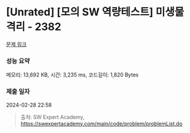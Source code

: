 # [Unrated] [모의 SW 역량테스트] 미생물 격리 - 2382 

[문제 링크](https://swexpertacademy.com/main/code/problem/problemDetail.do?contestProbId=AV597vbqAH0DFAVl) 

### 성능 요약

메모리: 13,692 KB, 시간: 3,235 ms, 코드길이: 1,820 Bytes

### 제출 일자

2024-02-28 22:58



> 출처: SW Expert Academy, https://swexpertacademy.com/main/code/problem/problemList.do